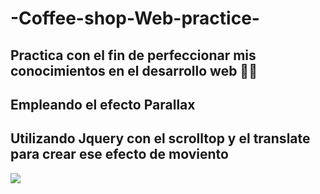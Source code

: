 # -Coffee-shop-Web-practice-

## Practica con el fin de perfeccionar mis conocimientos en el desarrollo web 🚀🚀

## Empleando el efecto Parallax
## Utilizando Jquery con el scrolltop y el translate para crear ese efecto de moviento 

![](https://media.giphy.com/media/XcMlFJDao3olcGQPSL/source.gif)


